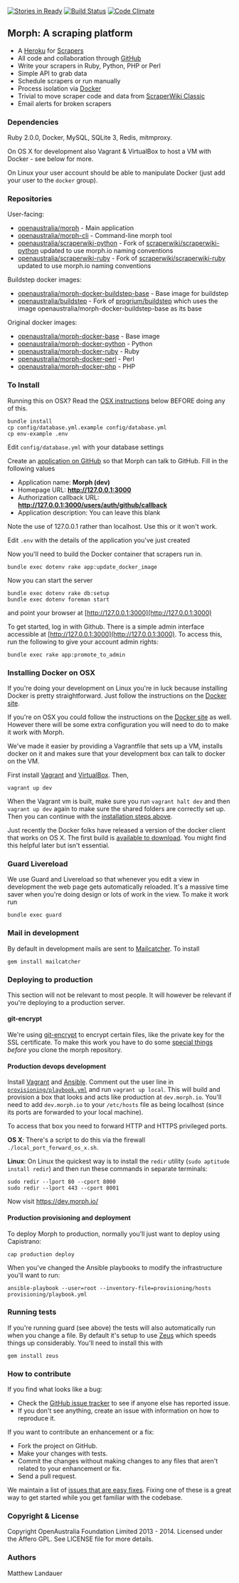 [![Stories in Ready](https://badge.waffle.io/openaustralia/morph.png?label=ready)](https://waffle.io/openaustralia/morph) [![Build Status](https://travis-ci.org/openaustralia/morph.png?branch=master)](https://travis-ci.org/openaustralia/morph) [![Code Climate](https://codeclimate.com/github/openaustralia/morph.png)](https://codeclimate.com/github/openaustralia/morph)

## Morph: A scraping platform

* A [Heroku](https://www.heroku.com/) for [Scrapers](https://en.wikipedia.org/wiki/Web_scraping)
* All code and collaboration through [GitHub](https://github.com/)
* Write your scrapers in Ruby, Python, PHP or Perl
* Simple API to grab data
* Schedule scrapers or run manually
* Process isolation via [Docker](http://www.docker.io/)
* Trivial to move scraper code and data from [ScraperWiki Classic](https://classic.scraperwiki.com/)
* Email alerts for broken scrapers

### Dependencies
Ruby 2.0.0, Docker, MySQL, SQLite 3, Redis, mitmproxy.

On OS X for development also Vagrant & VirtualBox to host a VM with Docker - see below for more.

On Linux your user account should be able to manipulate Docker (just add your user to the `docker` group).

### Repositories

User-facing:

* [openaustralia/morph](https://github.com/openaustralia/morph) - Main application
* [openaustralia/morph-cli](https://github.com/openaustralia/morph-cli) - Command-line morph tool
* [openaustralia/scraperwiki-python](https://github.com/openaustralia/scraperwiki-python) - Fork of [scraperwiki/scraperwiki-python](https://github.com/scraperwiki/scraperwiki-python) updated to use morph.io naming conventions
* [openaustralia/scraperwiki-ruby](https://github.com/openaustralia/scraperwiki-ruby) - Fork of [scraperwiki/scraperwiki-ruby](https://github.com/scraperwiki/scraperwiki-ruby) updated to use morph.io naming conventions

Buildstep docker images:
* [openaustralia/morph-docker-buildstep-base](https://github.com/openaustralia/morph-docker-buildstep-base) - Base image for buildstep
* [openaustralia/buildstep](https://github.com/openaustralia/buildstep) - Fork of [progrium/buildstep](https://github.com/progrium/buildstep) which uses the image openaustralia/morph-docker-buildstep-base as its base

Original docker images:
* [openaustralia/morph-docker-base](https://github.com/openaustralia/morph-docker-base) - Base image
* [openaustralia/morph-docker-python](https://github.com/openaustralia/morph-docker-python) - Python
* [openaustralia/morph-docker-ruby](https://github.com/openaustralia/morph-docker-ruby) - Ruby
* [openaustralia/morph-docker-perl](https://github.com/openaustralia/morph-docker-perl) - Perl
* [openaustralia/morph-docker-php](https://github.com/openaustralia/morph-docker-php) - PHP

### To Install

Running this on OSX? Read the [OSX instructions](#installing-docker-on-osx) below BEFORE doing any of this.

    bundle install
    cp config/database.yml.example config/database.yml
    cp env-example .env

Edit `config/database.yml` with your database settings

Create an [application on GitHub](https://github.com/settings/applications/new) so that Morph can talk to GitHub. Fill in the following values

* Application name: __Morph (dev)__
* Homepage URL: __http://127.0.0.1:3000__
* Authorization callback URL: __http://127.0.0.1:3000/users/auth/github/callback__
* Application description: You can leave this blank

Note the use of 127.0.0.1 rather than localhost. Use this or it won't work.

Edit `.env` with the details of the application you've just created

Now you'll need to build the Docker container that scrapers run in.

    bundle exec dotenv rake app:update_docker_image

Now you can start the server

    bundle exec dotenv rake db:setup
    bundle exec dotenv foreman start

and point your browser at [http://127.0.0.1:3000](http://127.0.0.1:3000)

To get started, log in with Github. There is a simple admin interface
accessible at [http://127.0.0.1:3000](http://127.0.0.1:3000). To
access this, run the following to give your account admin rights:

    bundle exec rake app:promote_to_admin

### Installing Docker on OSX

If you're doing your development on Linux you're in luck because installing Docker is pretty straightforward. Just follow the instructions on the [Docker site](http://www.docker.io/gettingstarted/#h_installation).

If you're on OSX you could follow the instructions on the [Docker site](http://www.docker.io/gettingstarted/#h_installation) as well. However there will be some extra configuration you will need to do to make it work with Morph.

We've made it easier by providing a Vagrantfile that sets up a VM, installs docker on it and makes sure that your development box can talk to docker on the VM.

First install [Vagrant](http://www.vagrantup.com/downloads.html) and [VirtualBox](https://www.virtualbox.org/wiki/Downloads). Then,

    vagrant up dev

When the Vagrant vm is built, make sure you run `vagrant halt dev` and then `vagrant up dev` again to make sure the shared folders are correctly set up. Then you can continue with the [installation steps above](#to-install).

Just recently the Docker folks have released a version of the docker client that works on OS X. The first build is [available to download](http://test.docker.io/builds/Darwin/x86_64/docker-0.7.3.tgz). You might find this helpful later but isn't essential.

### Guard Livereload

We use Guard and Livereload so that whenever you edit a view in development the web page gets automatically reloaded. It's a massive time saver when you're doing design or lots of work in the view. To make it work run

    bundle exec guard

### Mail in development

By default in development mails are sent to [Mailcatcher](http://mailcatcher.me/). To install

    gem install mailcatcher

### Deploying to production

This section will not be relevant to most people. It will however be relevant if you're deploying to a production server.

#### git-encrypt

We're using [git-encrypt](https://github.com/shadowhand/git-encrypt) to encrypt certain files, like the private key for the SSL certificate. To make this work you have to do some [special things](https://github.com/shadowhand/git-encrypt#decrypting-clones) _before_ you clone the morph repository.

#### Production devops development

Install [Vagrant](http://www.vagrantup.com/) and [Ansible](http://www.ansible.com/). Comment out the user line in [`provisioning/playbook.yml`](https://github.com/openaustralia/morph/blob/17e05ed5bc540be683e5fdf90d1fefaa0f81c56f/provisioning/playbook.yml#L10-L11) and run `vagrant up local`. This will build and provision a box that looks and acts like production at `dev.morph.io`. You'll need to add `dev.morph.io` to your `/etc/hosts` file as being localhost (since its ports are forwarded to your local machine).

To access that box you need to forward HTTP and HTTPS privileged ports.

**OS X**: There's a script to do this via the firewall `./local_port_forward_os_x.sh`.

**Linux**: On Linux the quickest way is to install the `redir` utility (`sudo aptitude install redir`) and then run these commands in separate terminals:

    sudo redir --lport 80 --cport 8000
    sudo redir --lport 443 --cport 8001

Now visit https://dev.morph.io/

#### Production provisioning and deployment

To deploy Morph to production, normally you'll just want to deploy using Capistrano:

    cap production deploy

When you've changed the Ansible playbooks to modify the infrastructure you'll want to run:

    ansible-playbook --user=root --inventory-file=provisioning/hosts provisioning/playbook.yml

### Running tests

If you're running guard (see above) the tests will also automatically run when you change a file. By default it's setup to use [Zeus](https://github.com/burke/zeus) which speeds things up considerably. You'll need to install this with

    gem install zeus

### How to contribute

If you find what looks like a bug:

* Check the [GitHub issue tracker](http://github.com/openaustralia/morph/issues/)
  to see if anyone else has reported issue.
* If you don't see anything, create an issue with information on how to reproduce it.

If you want to contribute an enhancement or a fix:

* Fork the project on GitHub.
* Make your changes with tests.
* Commit the changes without making changes to any files that aren't related to your enhancement or fix.
* Send a pull request.

We maintain a list of [issues that are easy fixes](https://github.com/openaustralia/morph/issues?labels=easy+fix&milestone=&page=1&state=open). Fixing
one of these is a great way to get started while you get familiar with the codebase.

### Copyright & License

Copyright OpenAustralia Foundation Limited 2013 - 2014. Licensed under the Affero GPL. See LICENSE file for more details.

### Authors

Matthew Landauer
